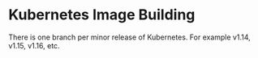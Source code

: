 Kubernetes Image Building
=========================

There is one branch per minor release of Kubernetes.  For example v1.14, v1.15, v1.16, etc.
